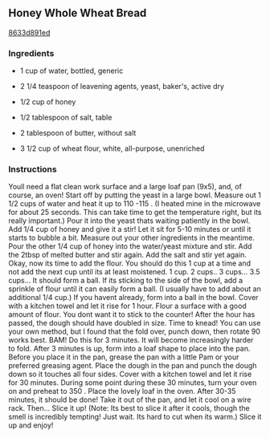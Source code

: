 ## Honey Whole Wheat Bread

[8633d891ed](http://tastykitchen.com/recipes/breads/honey-whole-wheat-bread/)

### Ingredients

 - 1 cup of water, bottled, generic

 - 2 1/4 teaspoon of leavening agents, yeast, baker's, active dry

 - 1/2 cup of honey

 - 1/2 tablespoon of salt, table

 - 2 tablespoon of butter, without salt

 - 3 1/2 cup of wheat flour, white, all-purpose, unenriched

### Instructions

Youll need a flat clean work surface and a large loaf pan (9x5), and, of course, an oven! Start off by putting the yeast in a large bowl. Measure out 1 1/2 cups of water and heat it up to 110 -115 . (I heated mine in the microwave for about 25 seconds. This can take time to get the temperature right, but its really important.) Pour it into the yeast thats waiting patiently in the bowl. Add 1/4 cup of honey and give it a stir! Let it sit for 5-10 minutes or until it starts to bubble a bit. Measure out your other ingredients in the meantime. Pour the other 1/4 cup of honey into the water/yeast mixture and stir. Add the 2tbsp of melted butter and stir again. Add the salt and stir yet again. Okay, now its time to add the flour. You should do this 1 cup at a time and not add the next cup until its at least moistened. 1 cup. 2 cups.. 3 cups... 3.5 cups... It should form a ball. If its sticking to the side of the bowl, add a sprinkle of flour until it can easily form a ball. (I usually have to add about an additional 1/4 cup.) If you havent already, form into a ball in the bowl. Cover with a kitchen towel and let it rise for 1 hour. Flour a surface with a good amount of flour. You dont want it to stick to the counter! After the hour has passed, the dough should have doubled in size. Time to knead! You can use your own method, but I found that the fold over, punch down, then rotate 90 works best. BAM! Do this for 3 minutes. It will become increasingly harder to fold. After 3 minutes is up, form into a loaf shape to place into the pan. Before you place it in the pan, grease the pan with a little Pam or your preferred greasing agent. Place the dough in the pan and punch the dough down so it touches all four sides. Cover with a kitchen towel and let it rise for 30 minutes. During some point during these 30 minutes, turn your oven on and preheat to 350 . Place the lovely loaf in the oven. After 30-35 minutes, it should be done! Take it out of the pan, and let it cool on a wire rack. Then... Slice it up! (Note: Its best to slice it after it cools, though the smell is incredibly tempting! Just wait. Its hard to cut when its warm.) Slice it up and enjoy!
